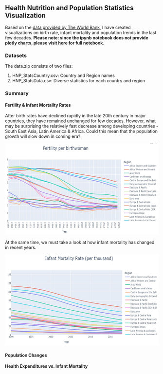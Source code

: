 ## Health Nutrition and Population Statistics Visualization

Based on the [data provided by The World Bank](https://datacatalog.worldbank.org/search/dataset/0037652/Health-Nutrition-and-Population-Statistics), I have created visualizations on birth rate, infant mortality and population trends in the last few decades. **Please note: since the ipynb notebook does not provide plotly charts, please visit [here](https://nbviewer.org/github/jayhoneylee527/Health-Nutrition-and-Population-Statistics-Visualization/blob/main/HNP_visualization.ipynb) for full notebook.**

### Datasets
The data.zip consists of two files:
1) HNP_StatsCountry.csv: Country and Region names 
2) HNP_StatsData.csv: Diverse statistics for each country and region

### Summary

#### Fertility & Infant Mortality Rates
After birth rates have declined rapidly in the late 20th century in major countries, they have remained unchanged for few decades. However, what may be surprising the relatively fast decrease among developing countries - South East Asia, Latin America & Africa. Could this mean that the population growth will slow down in coming era? 

<p align="center">
  <img src="images/fertility.JPG" width="600" height="300">
</p>

At the same time, we must take a look at how infant mortality has changed in recent years. 

<p align="center">
  <img src="images/mortality.JPG" width="600" height="300">
</p>

#### Population Changes 

#### Health Expenditures vs. Infant Mortality
